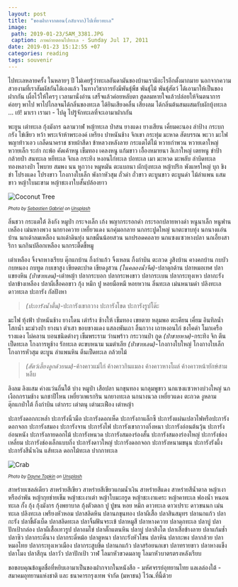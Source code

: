 ```yaml
---
layout: post
title: "ของฝากจากตอน(กลับจาก)ไปเที่ยวทะเล"
image:
 path: 2019-01-23/SAM_3381.JPG
 caption: ภาพถ่ายตอนไปทะเล - Sunday Jul 17, 2011
date: 2019-01-23 15:12:55 +07
categories: reading
tags: souvenir
---
```

ไปทะเลหลายครั้ง ในหลายๆ ปี ไม่เคยรู้ว่าทะเลอันดามันของบ้านเรามีอะไรอีกตั้งมากมาย นอกจากความสวยงามที่เราสัมผัสกันได้เองแล้ว ในทางวิชาการยังมีพันธุ์พืช พันธ์ุไม้ พันธุ์สัตว์ ได้เอามาให้เป็นของฝากกัน เผื่อไว้ให้ใครๆ เวลามานั่งอ่าน เสร็จแล้วค่อยหลับตา สูดลมหายใจแล้วปล่อยให้จินตนาการค่อยๆ พาไป พาไปไกลจนได้กลิ่นของทะเล ได้ยินเสียงคลื่น เสียงลม ได้กลิ่นต้นสนผสมกับผักบุ้งทะเล ... เย้! มาเรา เรามา - ไปดู ไปรู้จักทะเลที่จะเอามาฝากกัน

พะยูน เต่าทะเล กุ้งมังกร ฉลามวาฬ หญ้าทะเล ป่าสน ยางแดง ยางเสียน เคี่ยมคะนอง ลำป้าง กระบกกรัง ไข่เขียว หว้า พระเจ้าห้าพระองค์ เหรียง ปาหนันช้าง จิกเขา กระทุ่ม มะหาด สัตบรรณ พะวา มะไฟ พญาท้าวเอว เกล็ดนาคราช ชายผ้าสีดา ข้าหลวงหลังลาย กระแตไต่ไม้ หวายกำพวน หวายเดาใหญ่ หวายเล็ก ระกำ กะพ้อ คัดเค้าหนู เข็มทอง เคลงหนู แก้มขาว เอื้องหมายนา ลิเภาใหญ่ เตยหนู ข่าป้า กล้วยป่า สนทะเล หยีทะเล จิกเล กระทิง หงอนไก่ทะเล ปอทะเล เมา มะหวด มะพลับ ลำบิดทะเล ทองหลางป่า โพบาย สมพง นน หูกวาง หมูหมัน ตะแบกนา ผักบุ้งทะเล หญ้าปริก พังแหรใหญ่ บุก ขิง ข่า โปรงแดง โปรงขาว โกงกางใบเล็ก พังกาหัวสุม ถั่วดำ ถั่วขาว ตะบูนขาว ตะบูนดำ ไม้ลำแพน แสมขาว หญ้าใบมะขาม หญ้าชะเงาใบสั้นปล้องยาว

![Coconut Tree](https://res.cloudinary.com/sdees-reallife/image/upload/c_scale,w_800/v1548238186/sebastien-gabriel-182791-unsplash.jpg)

<sup><sub>*Photo by [Sebastien Gabriel](https://unsplash.com/@sgabriel) on [Unsplash](https://unsplash.com)*</sub></sup>

ลิ่นชวา กระแตใต้ ลิงกัง หมูป่า กระจงเล็ก เก้ง พญากระรอกดำ กระรอกปลายหางดำ หนูนาเล็ก หนูฟานเหลือง เม่นหางพวง นกยางควาย เหยี่ยวแดง นกคุ่มอกลาย นกกระปูดใหญ่ นกตะขาบทุ่ง นกนางแอ่นบ้าน นกเด้าลมเหลือง นกเด้าดินทุ่ง นกขมิ้นน้อยสวน นกปรอดคอลาย นกแซงแซวหางปลา นกเอี้ยงสาริกา นกกินปลีอกเหลือง นกกระติ๊ดขี้หมู

เต่าเหลือง จิ้งจกหางเรียบ ตุ๊กแกบ้าน กิ้งก่าแก้ว จิ้งเหลน กิ้งก่าบิน ตะกวด งูสิงบ้าน คางคกบ้าน กบบัว กบหนอง กบทูด กบเขาสูง เขียดตะปาด เขียดงูสวน *(ในคลองน้ำจืด)*-ปลาดุกด้าน ปลาหมอเทศ ปลาแขยงหิน *(ป่าชายเลน)*-เต่าหญ้า ปลากระบอก ปลากระพงขาว ปลากระเบน ปลากระทุงเหว ปลากะรัง ปลาข้างเหลือง ปลาผีเสื้อคอขาว กุ้ง หมึก ปู หอยมือหมี หอยหวาน ลิ่นทะเล เม่นหนามดำ ปลิงทะเล ดาวทะเล ปะการัง กัลปังหา

> *(ปะการังน้ำตื้น)*-ปะการังเขากวาง ปะการังโขด ปะการังรูปโต๊ะ

มะไฟ ทุ้งฟ้า ปาหนันช้าง ยางโดน เต่าร้าง ช้างให้ เข็มทอง เขยตาย หลุมพอ ตะเคียน เคี่ยม อินทิลน้ำ โสกน้ำ มะม่วงป่า ยางนา ตำเสา ขอบขางแดง แสลงพันเถา ลิ้นกวาง เถาหงอนไก่ ชงโคดำ โมกเครือ รางแดง ไผ่คลาน บอนชนิดต่างๆ เข็มพระราม ว่านพร้าว กระวานป่า กูด *(ป่าชายหาด)*-กระทิง จิก ตีนเป็ดทะเล โกงการหูช้าง รักทะเล ตะขบหนาม นมตำเลีย *(ป่าชายเลน)*-โกงกางใบใหญ่ โกงกางใบเล็ก โกงการหัวสุม ตะบูน ลำแพนหิน ตีนเป็ดทะเล กล้วยไม้

> *(สัตว์เลี้ยงลูกด้วยนม)*-ค้างคาวแม่ไก่ ค้างคาวกินแมลง ค้างคาวหางโผล่ ค้างคาวหน้ายักษ์สามหลืบ

ลิงลม ลิงแสม ค่างแว่นถิ่นใต้ บ่าง หมูป่า เสือปลา นกขุนทอง นกลุมพูขาว นกแซงแซวหางบ่วงใหญ่ นกเงือกกรามช้าง นกชาปีไหน เหยี่ยวเพเรกริน นกยางทะเล นกนางนวล เหยี่ยวแดง ตะกวด งูหลาม ตุ๊กแกป่าใต้ กิ้งก่าบิน เต่ากระ เต่าตนุ เต่ามะเฟือง เต่าหญ้า

ปะการังดอกกะหล่ำ ปะการังนิ้วมือ ปะการังดอกเห็ด ปะการังกาแล็กซี ปะการังแผ่นเปลวไฟหรือปะการังดอกจอก ปะการังสมอง ปะการังจาน ปะการังไฟ ปะการังเขากวางกิ่งหนา ปะการังอ่อนต้นวุ้น ปะการังอ่อนหนัง ปะการังลายดอกไม้ ปะการังหนวด ปะการังสมองร่องสั้น ปะการังสมองร่องใหญ่ ปะการังช่องเหลี่ยม ปะการังช่องเล็กแบบกิ่ง ปะการังดาวใหญ่ ปะการังดอกจอก ปะการังหนามขนุน ปะการังรังผึ้ง ปะการังสีน้ำเงิน แส้ทะเล ดอกไม้ทะเล ปากกาทะเล

![Crab](https://res.cloudinary.com/sdees-reallife/image/upload/c_scale,w_800/v1548237664/dayne-topkin-67327-unsplash.jpg)

<sup><sub>*Photo by [Dayne Topkin](https://unsplash.com/@dtopkin1) on [Unsplash](https://unsplash.com)*</sub></sup>

สาหร่ายเซลล์เดียว สาหร่ายสีเขียว สาหร่ายสีเขียวแกมน้ำเงิน สาหร่ายสีแดง สาหร่ายสีน้ำตาล หญ้าเงาหรืออำพัน หญ้ากุยช่ายเข็ม หญ้าชะเงาเต่า หญ้าใบมะกรูด หญ้าชะเงาแคระ หญ้าคาทะเล ฟองน้ำ หนอนทะเล กั้ง กุ้ง กุ้งมังกร กุ้งพยาบาล กุ้งตัวตลก ปู ปูขน หอย หมึก ดาวทะเล ดาวเปราะ ดาวขนนก เม่นทะเล ปลิงทะเล เพรียงหัวหอม ปลาสลิดหิน ปลานกขุนทอง ปลาผีเสื้อ ปลาสินสมุทร ปลานกแก้ว ปลากะรัง ปลาขี้ตังเบ็ด ปลาสลิดทะเล ปลาจิ้มฟันจระเข้ ปลาหมูสี ปลาหางควาย ปลาดุกทะเล ปลาบู่ ปลาปักเป้ากล่อง ปลาผีเสื้อเทวรูป ปลาอมไข่ ปลาตั๊กแตนหิน ปลาบู่ ปลาสิงโต ปลาเสือข้างลาย ปลาแก้มช้ำ ปลาซิว ปลากระดี่นาง ปลากระดี่หม้อ ปลาตูหนา ปลากะรังหัวโขน ปลาหิน ปลากะพง ปลากล้วย ปลาหมอไทย ปลากระทุงเหวเมือง ปลากระสูบขีด ปลานกแก้ว ปลาสร้อยนกเขา ปลาทรายขาว ปลาหางแข็ง ปลาโมง ปลาสีกุน ปลาวัว ปลาปักเป้า วาฬ โลมาหัวขวดมลายู โลมาหัวบาตรตรงหลังเรียบ

ขอขอบคุณข้อมูลชื่อที่หยิบเอามาเป็นของฝากจากในหนังสือ - มหัศจรรย์อุทยานไทย แลเลล่องใต้ - สมาคมอุทยานแห่งชาติ และ ธนาคารกรุงเทพ จำกัด (มหาชน) ไว้ณ.ที่นี้ด้วย
